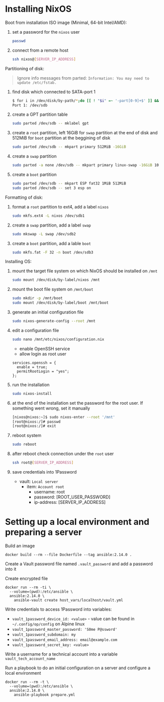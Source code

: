# Installing NixOS

Boot from installation ISO image (Minimal, 64-bit Intel/AMD):

1. set a password for the `nixos` user
   ```bash
   passwd
   ```

2. connect from a remote host
   ```bash
   ssh nixos@[SERVER_IP_ADDRESS]
   ```

Partitioning of disk:

> Ignore info messages from parted: `Information: You may need to update /etc/fstab.`

1. find disk which connected to SATA-port 1
   ```bash
   $ for i in /dev/disk/by-path/*;do [[ ! "$i" =~ '-part[0-9]+$' ]] && echo "Port $(basename "$i"|grep -Po '(?<=ata-)[0-9]+'): $(readlink -f "$i")";done
   Port 1: /dev/sdb
   ```

2. create a GPT partition table
   ```bash
   sudo parted /dev/sdb -- mklabel gpt
   ```

3. create a `root` partition, left 16GiB for `swap` partition at the end of disk and 512MiB for `boot` partition at the beggining of disk
   ```bash
   sudo parted /dev/sdb -- mkpart primary 512MiB -16GiB
   ```

4. create a `swap` partition
   ```bash
   sudo parted -a none /dev/sdb -- mkpart primary linux-swap -16GiB 100%
   ```

5. create a `boot` partition
   ```bash
   sudo parted /dev/sdb -- mkpart ESP fat32 1MiB 512MiB
   sudo parted /dev/sdb -- set 3 esp on
   ```

Formatting of disk:

1. format a `root` partition to ext4, add a label `nixos`
   ```bash
   sudo mkfs.ext4 -L nixos /dev/sdb1
   ```

2. create a `swap` partition, add a label `swap`
   ```bash
   sudo mkswap -L swap /dev/sdb2
   ```

3. create a `boot` partition, add a lable `boot`
   ```bash
   sudo mkfs.fat -F 32 -n boot /dev/sdb3
   ```

Installing OS:

1. mount the target file system on which NixOS should be installed on `/mnt`
   ```bash
   sudo mount /dev/disk/by-label/nixos /mnt
   ```

2. mount the boot file system on `/mnt/boot`
   ```bash
   sudo mkdir -p /mnt/boot
   sudo mount /dev/disk/by-label/boot /mnt/boot
   ```

3. generate an initial configuration file
   ```bash
   sudo nixos-generate-config --root /mnt
   ```

4. edit a configuration file
   ```bash
   sudo nano /mnt/etc/nixos/configuration.nix
   ```
   * enable OpenSSH service
   * allow login as root user
   ```
   services.openssh = {
     enable = true;
     permitRootLogin = "yes";
   };
   ```

5. run the installation
   ```bash
   sudo nixos-install
   ```

6. at the end of the installation set the password for the root user. If something went wrong, set it manually
   ```bash
   [nixos@nixos:~]$ sudo nixos-enter --root '/mnt'
   [root@nixos:/]# passwd
   [root@nixos:/]# exit
   ```

7. reboot system
   ```bash
   sudo reboot
   ```

8. after reboot check connection under the `root` user
   ```bash
   ssh root@[SERVER_IP_ADDRESS]
   ```

9. save credentials into 1Password
   * vault: `Local server`
     * item: `Account root`
       * username: root
       * password: [ROOT_USER_PASSWORD]
       * ip-address: [SERVER_IP_ADDRESS]

# Setting up a local environment and preparing a server

Build an image
```fish
docker build --rm --file Dockerfile --tag ansible:2.14.0 .
```

Create a Vault password file named `.vault_password` and add a password into it

Create encrypted file
```fish
docker run --rm -ti \
  --volume=(pwd):/etc/ansible \
  ansible:2.14.0 \
    ansible-vault create host_vars/localhost/vault.yml
```

Write credentials to access 1Password into variables:
  - `vault_1password_device_id: <value>` - value can be found in `~/.config/op/config` on Alpine linux
  - `vault_1password_master_password: 'S0me P@ssword'`
  - `vault_1password_subdomain: my`
  - `vault_1password_email_address: email@example.com`
  - `vault_1password_secret_key: <value>`

Write a username for a technical account into a variable `vault_tech_account_name`

Run a playbook to do an initial configuration on a server and configure a local environment
```fish
docker run --rm -t \
  --volume=(pwd):/etc/ansible \
  ansible:2.14.0 \
    ansible-playbook prepare.yml
```
